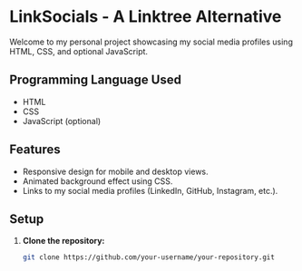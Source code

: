 # LinkSocials - A Linktree Alternative

Welcome to my personal project showcasing my social media profiles using HTML, CSS, and optional JavaScript.

## Programming Language Used

- HTML
- CSS
- JavaScript (optional)

## Features

- Responsive design for mobile and desktop views.
- Animated background effect using CSS.
- Links to my social media profiles (LinkedIn, GitHub, Instagram, etc.).

## Setup

1. **Clone the repository:**

   ```bash
   git clone https://github.com/your-username/your-repository.git
